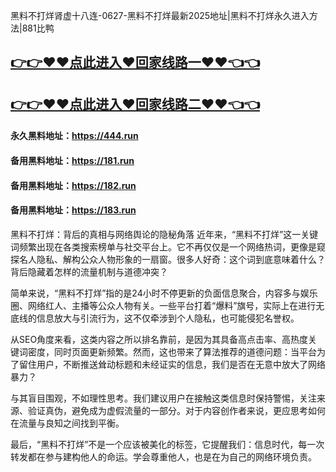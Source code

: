 黑料不打烊肾虚十八连-0627-黑料不打烊最新2025地址|黑料不打烊永久进入方法|881比鸭

## [👉👉♥♥点此进入♥回家线路一♥♥👈👈](https://unpkg.com/182run/index.html)
## [👉👉♥♥点此进入♥回家线路二♥♥👈👈](https://unpkg.com/182-1run/index.html)

#### 永久黑料地址：https://444.run
#### 备用黑料地址：https://181.run
#### 备用黑料地址：https://182.run
#### 备用黑料地址：https://183.run


黑料不打烊：背后的真相与网络舆论的隐秘角落
近年来，“黑料不打烊”这一关键词频繁出现在各类搜索榜单与社交平台上。它不再仅仅是一个网络热词，更像是窥探名人隐私、解构公众人物形象的一扇窗。很多人好奇：这个词到底意味着什么？背后隐藏着怎样的流量机制与道德冲突？

简单来说，“黑料不打烊”指的是24小时不停更新的负面信息聚合，内容多与娱乐圈、网络红人、主播等公众人物有关。一些平台打着“爆料”旗号，实际上在进行无底线的信息放大与引流行为，这不仅牵涉到个人隐私，也可能侵犯名誉权。

从SEO角度来看，这类内容之所以排名靠前，是因为其具备高点击率、高热度关键词密度，同时页面更新频繁。然而，这也带来了算法推荐的道德问题：当平台为了留住用户，不断推送耸动标题和未经证实的信息，我们是否在无意中放大了网络暴力？

与其盲目围观，不如理性思考。我们建议用户在接触这类信息时保持警惕，关注来源、验证真伪，避免成为虚假流量的一部分。对于内容创作者来说，更应思考如何在流量与良知之间找到平衡。

最后，“黑料不打烊”不是一个应该被美化的标签，它提醒我们：信息时代，每一次转发都在参与建构他人的命运。学会尊重他人，也是在为自己的网络环境负责。

